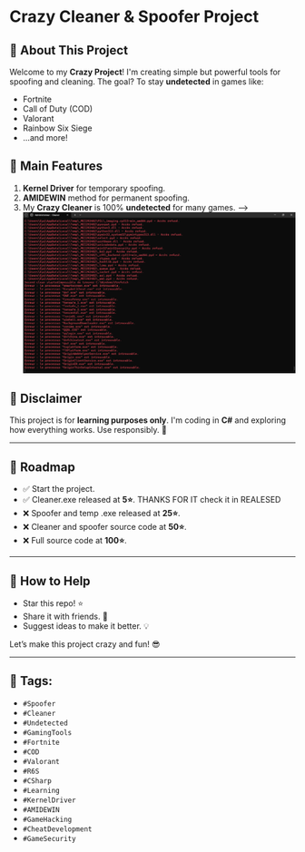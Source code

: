 # Crazy Cleaner & Spoofer Project

## 🚀 About This Project
Welcome to my **Crazy Project**! I'm creating simple but powerful tools for spoofing and cleaning. The goal? To stay **undetected** in games like:

- Fortnite
- Call of Duty (COD)
- Valorant
- Rainbow Six Siege
- ...and more!

## 🔑 Main Features

1. **Kernel Driver** for temporary spoofing.
2. **AMIDEWIN** method for permanent spoofing.
3. My **Crazy Cleaner** is 100% **undetected** for many games.
--> ![Clean example](https://github.com/eyquemm/TempSpoofer-Spoofer-cleaner-UD/blob/main/screens/Cleaner%20example.png)

## 📜 Disclaimer
This project is for **learning purposes only**. I'm coding in **C#** and exploring how everything works. Use responsibly. 🚨

---

## 📂 Roadmap
- ✅ Start the project.
- ✅ Cleaner.exe released at **5⭐**. THANKS FOR IT check it in REALESED
- ❌ Spoofer and temp .exe released at **25⭐**.
- ❌ Cleaner and spoofer source code at **50⭐**.
- ❌ Full source code at **100⭐**.

---

## 🌟 How to Help
- Star this repo! ⭐
- Share it with friends. 📢
- Suggest ideas to make it better. 💡

Let’s make this project crazy and fun! 😎

---

## 📍 Tags:
- `#Spoofer`
- `#Cleaner`
- `#Undetected`
- `#GamingTools`
- `#Fortnite`
- `#COD`
- `#Valorant`
- `#R6S`
- `#CSharp`
- `#Learning`
- `#KernelDriver`
- `#AMIDEWIN`
- `#GameHacking`
- `#CheatDevelopment`
- `#GameSecurity`
